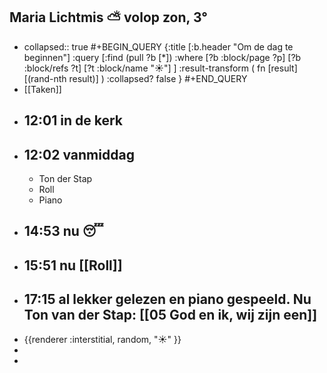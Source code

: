 ## Maria Lichtmis ⛅ volop zon, 3°
- collapsed:: true
  #+BEGIN_QUERY 
  {:title [:b.header "Om de dag te beginnen"]
   :query [:find (pull ?b [*])
     :where 
       [?b :block/page ?p]
       [?b :block/refs ?t]
       [?t :block/name "☀️"]
   ]
   :result-transform ( fn [result] [(rand-nth result)] )
   :collapsed? false
  }
  #+END_QUERY
- [[Taken]]
- ## 12:01 in de kerk
- ## 12:02 vanmiddag
	- Ton der Stap
	- Roll
	- Piano
- ## 14:53 nu 😴
- ## 15:51 nu [[Roll]]
- ## 17:15 al lekker gelezen en piano gespeeld. Nu Ton van der Stap: [[05 God en ik, wij zijn een]]
- {{renderer :interstitial, random, "☀️" }}
-
-
